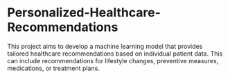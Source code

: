 # Personalized-Healthcare-Recommendations
This project aims to develop a machine learning model that provides tailored healthcare recommendations based on individual  patient data. This can include recommendations for lifestyle changes, preventive measures, medications, or treatment plans.
